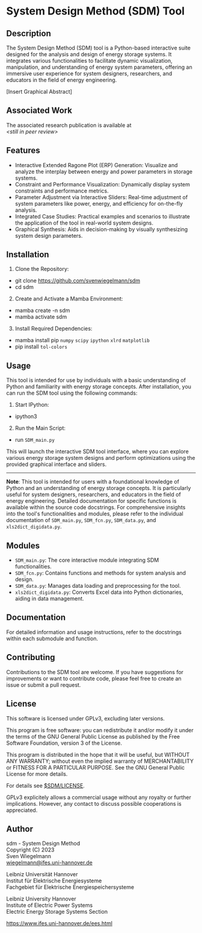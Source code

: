 # System Design Method (SDM) Tool

## Description
The System Design Method (SDM) tool is a Python-based interactive suite designed
for the analysis and design of energy storage systems. It integrates various
functionalities to facilitate dynamic visualization, manipulation, and
understanding of energy system parameters, offering an immersive user experience
for system designers, researchers, and educators in the field of energy
engineering.

[Insert Graphical Abstract]

## Associated Work
The associated research publication is available at\
_\<still in peer review\>_

## Features
- Interactive Extended Ragone Plot (ERP) Generation: Visualize and analyze the
  interplay between energy and power parameters in storage systems.
- Constraint and Performance Visualization: Dynamically display system
  constraints and performance metrics.
- Parameter Adjustment via Interactive Sliders: Real-time adjustment of system
  parameters like power, energy, and efficiency for on-the-fly analysis.
- Integrated Case Studies: Practical examples and scenarios to illustrate the
  application of the tool in real-world system designs.
- Graphical Synthesis: Aids in decision-making by visually synthesizing system
  design parameters.

## Installation
1. Clone the Repository: 
- git clone https://github.com/svenwiegelmann/sdm
- cd sdm
2. Create and Activate a Mamba Environment:
- mamba create -n sdm
- mamba activate sdm
3. Install Required Dependencies:
- mamba install pip `numpy` `scipy` `ipython` `xlrd` `matplotlib`
- pip install `tol-colors`

## Usage
This tool is intended for use by individuals with a basic understanding of Python
and familiarity with energy storage concepts. After installation, you can run the
SDM tool using the following commands:

1. Start IPython:
- ipython3
2. Run the Main Script:
- run `SDM_main.py`

This will launch the interactive SDM tool interface, where you can explore various
energy storage system designs and perform optimizations using the provided graphical
interface and sliders.

---

**Note**: This tool is intended for users with a foundational knowledge of Python and
an understanding of energy storage concepts. It is particularly useful for system
designers, researchers, and educators in the field of energy engineering. Detailed
documentation for specific functions is available within the source code docstrings.
For comprehensive insights into the tool's functionalities and modules, please refer
to the individual documentation of `SDM_main.py`, `SDM_fcn.py`, `SDM_data.py`, and
`xls2dict_digidata.py`.

## Modules
- `SDM_main.py`: The core interactive module integrating SDM functionalities.
- `SDM_fcn.py`: Contains functions and methods for system analysis and design.
- `SDM_data.py`: Manages data loading and preprocessing for the tool.
- `xls2dict_digidata.py`: Converts Excel data into Python dictionaries, aiding in
  data management.

## Documentation
For detailed information and usage instructions, refer to the docstrings within
each submodule and function.

## Contributing
Contributions to the SDM tool are welcome. If you have suggestions for
improvements or want to contribute code, please feel free to create an issue
or submit a pull request.

## License
This software is licensed under GPLv3, excluding later versions.

This program is free software: you can redistribute it and/or modify
it under the terms of the GNU General Public License as published by
the Free Software Foundation, version 3 of the License.

This program is distributed in the hope that it will be useful,
but WITHOUT ANY WARRANTY; without even the implied warranty of
MERCHANTABILITY or FITNESS FOR A PARTICULAR PURPOSE. See the
GNU General Public License for more details.

For details see [\$SDM/LICENSE](LICENSE).

GPLv3 explicitely allows a commercial usage without any royalty or further
implications. However, any contact to discuss possible cooperations is
appreciated.

## Author
sdm - System Design Method\
Copyright (C) 2023\
Sven Wiegelmann\
wiegelmann@ifes.uni-hannover.de

Leibniz Universität Hannover\
Institut für Elektrische Energiesysteme\
Fachgebiet für Elektrische Energiespeichersysteme

Leibniz University Hannover\
Institute of Electric Power Systems\
Electric Energy Storage Systems Section

https://www.ifes.uni-hannover.de/ees.html
